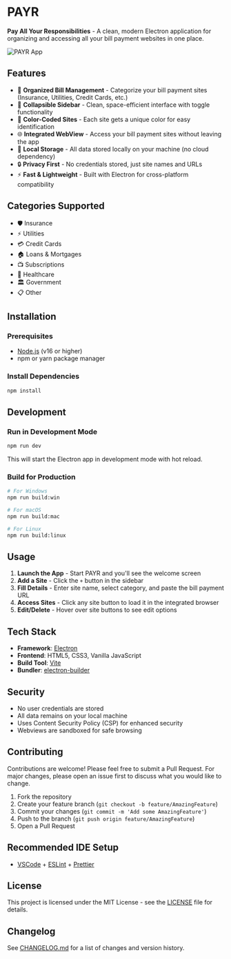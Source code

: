# PAYR

**Pay All Your Responsibilities** - A clean, modern Electron application for organizing and accessing all your bill payment websites in one place.

![PAYR App](https://via.placeholder.com/800x400?text=PAYR+App+Screenshot)

## Features

- 🏦 **Organized Bill Management** - Categorize your bill payment sites (Insurance, Utilities, Credit Cards, etc.)
- 📱 **Collapsible Sidebar** - Clean, space-efficient interface with toggle functionality
- 🎨 **Color-Coded Sites** - Each site gets a unique color for easy identification
- 🌐 **Integrated WebView** - Access your bill payment sites without leaving the app
- 💾 **Local Storage** - All data stored locally on your machine (no cloud dependency)
- 🔒 **Privacy First** - No credentials stored, just site names and URLs
- ⚡ **Fast & Lightweight** - Built with Electron for cross-platform compatibility

## Categories Supported

- 🛡️ Insurance
- ⚡ Utilities  
- 💳 Credit Cards
- 🏠 Loans & Mortgages
- 📺 Subscriptions
- 🏥 Healthcare
- 🏛️ Government
- 📋 Other

## Installation

### Prerequisites
- [Node.js](https://nodejs.org/) (v16 or higher)
- npm or yarn package manager

### Install Dependencies

```bash
npm install
```

## Development

### Run in Development Mode

```bash
npm run dev
```

This will start the Electron app in development mode with hot reload.

### Build for Production

```bash
# For Windows
npm run build:win

# For macOS
npm run build:mac

# For Linux
npm run build:linux
```

## Usage

1. **Launch the App** - Start PAYR and you'll see the welcome screen
2. **Add a Site** - Click the `+` button in the sidebar
3. **Fill Details** - Enter site name, select category, and paste the bill payment URL
4. **Access Sites** - Click any site button to load it in the integrated browser
5. **Edit/Delete** - Hover over site buttons to see edit options

## Tech Stack

- **Framework**: [Electron](https://www.electronjs.org/)
- **Frontend**: HTML5, CSS3, Vanilla JavaScript
- **Build Tool**: [Vite](https://vitejs.dev/)
- **Bundler**: [electron-builder](https://www.electron.build/)

## Security

- No user credentials are stored
- All data remains on your local machine
- Uses Content Security Policy (CSP) for enhanced security
- Webviews are sandboxed for safe browsing

## Contributing

Contributions are welcome! Please feel free to submit a Pull Request. For major changes, please open an issue first to discuss what you would like to change.

1. Fork the repository
2. Create your feature branch (`git checkout -b feature/AmazingFeature`)
3. Commit your changes (`git commit -m 'Add some AmazingFeature'`)
4. Push to the branch (`git push origin feature/AmazingFeature`)
5. Open a Pull Request

## Recommended IDE Setup

- [VSCode](https://code.visualstudio.com/) + [ESLint](https://marketplace.visualstudio.com/items?itemName=dbaeumer.vscode-eslint) + [Prettier](https://marketplace.visualstudio.com/items?itemName=esbenp.prettier-vscode)

## License

This project is licensed under the MIT License - see the [LICENSE](LICENSE) file for details.

## Changelog

See [CHANGELOG.md](CHANGELOG.md) for a list of changes and version history.
